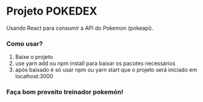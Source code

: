 # Projeto POKEDEX

Usando React para consumir a API do Pokemon (pokeapi).

### Como usar?

1. Baixe o projeto
2. use yarn add ou npm install para baixar os pacotes necessários
3. após baixado é só usar npm ou yarn start que o projeto será iniciado em localhost:3000

### Faça bom proveito treinador pokemón!